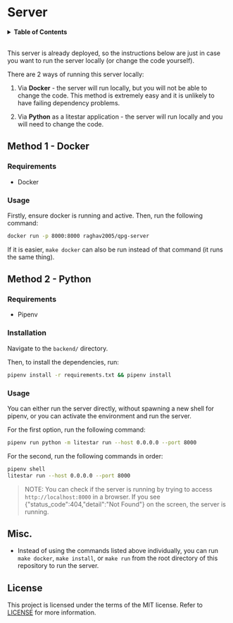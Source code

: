 # Server

<details>
  <summary><strong>Table of Contents</strong></summary>

- [Method 1 - Docker](#method-1---docker)
  - [Requirements](#requirements)
  - [Usage](#usage)
- [Method 2 - Python](#method-2---python)
  - [Requirements](#requirements-1)
  - [Installation](#installation)
  - [Usage](#usage-1)
- [Misc.](#misc)
- [License](#license)

</details>

<br />

This server is already deployed, so the instructions below are just in case you want to run the server locally (or change the code yourself).

There are 2 ways of running this server locally:

1) Via **Docker** - the server will run locally, but you will not be able to change the code. This method is extremely easy and it is unlikely to have failing dependency problems.

2) Via **Python** as a litestar application - the server will run locally and you will need to change the code.

## Method 1 - Docker

### Requirements

- Docker

### Usage

Firstly, ensure docker is running and active. Then, run the following command:

```bash
docker run -p 8000:8000 raghav2005/qpg-server
```

If it is easier, `make docker` can also be run instead of that command (it runs the same thing).

## Method 2 - Python

### Requirements

- Pipenv

### Installation

Navigate to the `backend/` directory.

Then, to install the dependencies, run:

```bash
pipenv install -r requirements.txt && pipenv install
```

### Usage

You can either run the server directly, without spawning a new shell for pipenv, or you can activate the environment and run the server.

For the first option, run the following command:

```bash
pipenv run python -m litestar run --host 0.0.0.0 --port 8000
```

For the second, run the following commands in order:

```bash
pipenv shell
litestar run --host 0.0.0.0 --port 8000
```

> NOTE: You can check if the server is running by trying to access `http://localhost:8000` in a browser. If you see {"status_code":404,"detail":"Not Found"} on the screen, the server is running.

## Misc.

- Instead of using the commands listed above individually, you can run `make docker`, `make install`, or `make run` from the root directory of this repository to run the server.

## License

This project is licensed under the terms of the MIT license. Refer to [LICENSE](LICENSE) for more information.
